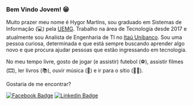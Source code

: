 ### Bem Vindo Jovem! 😁

Muito prazer meu nome é Hygor Martins, sou graduado em Sistemas de Informação (💻) pela [UEMG](http://www.uemg.br/unidades-2019/164-passos). Trabalho na área de Tecnologia desde 2017 e atualmente sou Analista de Engenharia de TI no [Itaú Unibanco](https://www.itau.com.br). Sou uma pessoa curiosa, determinada e que está sempre buscando aprender algo novo e que procura ajudar pessoas que estão ingressando em tecnologia. 

No meu tempo livre, gosto de jogar (e assistir) futebol (⚽️), assistir filmes (🎞️), ler livros (📚), ouvir música (🎵) e ir para o sítio (👨‍🌾).

Gostaria de me encontrar?

[![Facebook Badge](https://img.shields.io/badge/-Facebook-blue?style=flat-square&logo=Facebook&logoColor=white&link=https://www.facebook.com/HygorMartins)](https://www.facebook.com/HygorMartins)
[![Linkedin Badge](https://img.shields.io/badge/-LinkedIn-blue?style=flat-square&logo=Linkedin&logoColor=white&link=https://www.linkedin.com/in/hygormartins)](https://www.linkedin.com/in/hygormartins)